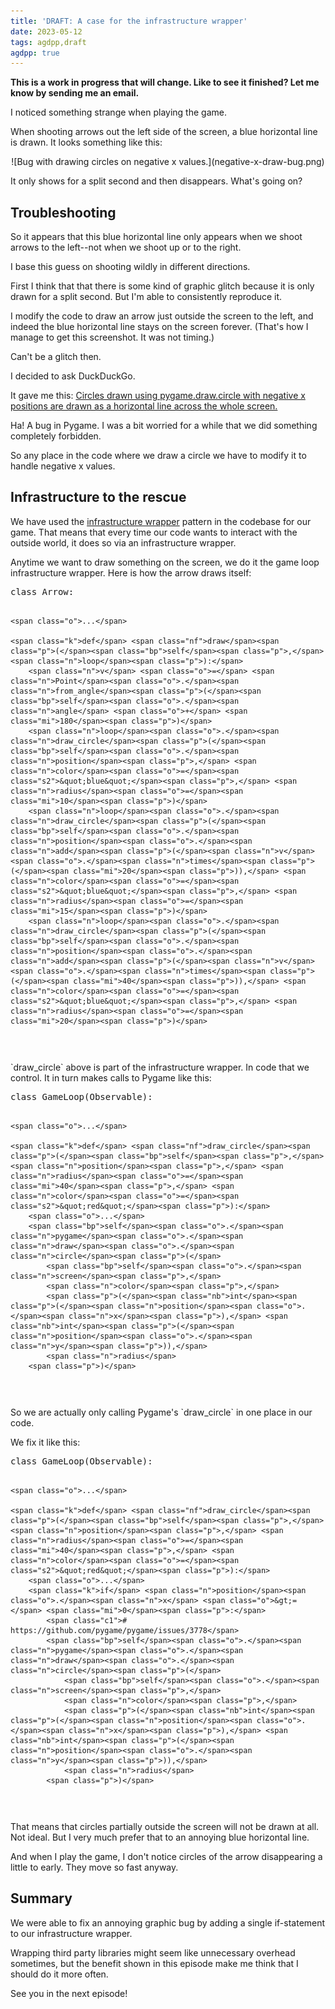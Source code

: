 ```yaml
---
title: 'DRAFT: A case for the infrastructure wrapper'
date: 2023-05-12
tags: agdpp,draft
agdpp: true
---
```


**This is a work in progress that will change. Like to see it finished? Let me know by sending me an email.**

I noticed something strange when playing the game.

When shooting arrows out the left side of the screen, a blue horizontal line is
drawn. It looks something like this:

<center>
![Bug with drawing circles on negative x values.](negative-x-draw-bug.png)
</center>

It only shows for a split second and then disappears. What's going on?

## Troubleshooting

So it appears that this blue horizontal line only appears when we shoot arrows
to the left--not when we shoot up or to the right.

I base this guess on shooting wildly in different directions.

First I think that that there is some kind of graphic glitch because it is only
drawn for a split second. But I'm able to consistently reproduce it.

I modify the code to draw an arrow just outside the screen to the left, and
indeed the blue horizontal line stays on the screen forever. (That's how I
manage to get this screenshot. It was not timing.)

Can't be a glitch then.

I decided to ask DuckDuckGo.

It gave me this: [Circles drawn using pygame.draw.circle with negative x
positions are drawn as a horizontal line across the whole screen.](https://github.com/pygame/pygame/issues/3778)

Ha! A bug in Pygame. I was a bit worried for a while that we did something
completely forbidden.

So any place in the code where we draw a circle we have to modify it to handle
negative x values.

## Infrastructure to the rescue

We have used the [infrastructure wrapper]() pattern in the codebase for our
game. That means that every time our code wants to interact with the outside
world, it does so via an infrastructure wrapper.

Anytime we want to draw something on the screen, we do it the game loop
infrastructure wrapper. Here is how the arrow draws itself:

<div class="rliterate-code"><div class="rliterate-code-body"><div class="highlight"><pre><span></span><span class="k">class</span> <span class="nc">Arrow</span><span class="p">:</span>

    <span class="o">...</span>

    <span class="k">def</span> <span class="nf">draw</span><span class="p">(</span><span class="bp">self</span><span class="p">,</span> <span class="n">loop</span><span class="p">):</span>
        <span class="n">v</span> <span class="o">=</span> <span class="n">Point</span><span class="o">.</span><span class="n">from_angle</span><span class="p">(</span><span class="bp">self</span><span class="o">.</span><span class="n">angle</span> <span class="o">+</span> <span class="mi">180</span><span class="p">)</span>
        <span class="n">loop</span><span class="o">.</span><span class="n">draw_circle</span><span class="p">(</span><span class="bp">self</span><span class="o">.</span><span class="n">position</span><span class="p">,</span> <span class="n">color</span><span class="o">=</span><span class="s2">&quot;blue&quot;</span><span class="p">,</span> <span class="n">radius</span><span class="o">=</span><span class="mi">10</span><span class="p">)</span>
        <span class="n">loop</span><span class="o">.</span><span class="n">draw_circle</span><span class="p">(</span><span class="bp">self</span><span class="o">.</span><span class="n">position</span><span class="o">.</span><span class="n">add</span><span class="p">(</span><span class="n">v</span><span class="o">.</span><span class="n">times</span><span class="p">(</span><span class="mi">20</span><span class="p">)),</span> <span class="n">color</span><span class="o">=</span><span class="s2">&quot;blue&quot;</span><span class="p">,</span> <span class="n">radius</span><span class="o">=</span><span class="mi">15</span><span class="p">)</span>
        <span class="n">loop</span><span class="o">.</span><span class="n">draw_circle</span><span class="p">(</span><span class="bp">self</span><span class="o">.</span><span class="n">position</span><span class="o">.</span><span class="n">add</span><span class="p">(</span><span class="n">v</span><span class="o">.</span><span class="n">times</span><span class="p">(</span><span class="mi">40</span><span class="p">)),</span> <span class="n">color</span><span class="o">=</span><span class="s2">&quot;blue&quot;</span><span class="p">,</span> <span class="n">radius</span><span class="o">=</span><span class="mi">20</span><span class="p">)</span>
</pre></div>
</div></div>
`draw_circle` above is part of the infrastructure wrapper. In code that we
control. It in turn makes calls to Pygame like this:

<div class="rliterate-code"><div class="rliterate-code-body"><div class="highlight"><pre><span></span><span class="k">class</span> <span class="nc">GameLoop</span><span class="p">(</span><span class="n">Observable</span><span class="p">):</span>

    <span class="o">...</span>

    <span class="k">def</span> <span class="nf">draw_circle</span><span class="p">(</span><span class="bp">self</span><span class="p">,</span> <span class="n">position</span><span class="p">,</span> <span class="n">radius</span><span class="o">=</span><span class="mi">40</span><span class="p">,</span> <span class="n">color</span><span class="o">=</span><span class="s2">&quot;red&quot;</span><span class="p">):</span>
        <span class="o">...</span>
        <span class="bp">self</span><span class="o">.</span><span class="n">pygame</span><span class="o">.</span><span class="n">draw</span><span class="o">.</span><span class="n">circle</span><span class="p">(</span>
            <span class="bp">self</span><span class="o">.</span><span class="n">screen</span><span class="p">,</span>
            <span class="n">color</span><span class="p">,</span>
            <span class="p">(</span><span class="nb">int</span><span class="p">(</span><span class="n">position</span><span class="o">.</span><span class="n">x</span><span class="p">),</span> <span class="nb">int</span><span class="p">(</span><span class="n">position</span><span class="o">.</span><span class="n">y</span><span class="p">)),</span>
            <span class="n">radius</span>
        <span class="p">)</span>
</pre></div>
</div></div>
So we are actually only calling Pygame's `draw_circle` in one place in our
code.

We fix it like this:

<div class="rliterate-code"><div class="rliterate-code-body"><div class="highlight"><pre><span></span><span class="k">class</span> <span class="nc">GameLoop</span><span class="p">(</span><span class="n">Observable</span><span class="p">):</span>

    <span class="o">...</span>

    <span class="k">def</span> <span class="nf">draw_circle</span><span class="p">(</span><span class="bp">self</span><span class="p">,</span> <span class="n">position</span><span class="p">,</span> <span class="n">radius</span><span class="o">=</span><span class="mi">40</span><span class="p">,</span> <span class="n">color</span><span class="o">=</span><span class="s2">&quot;red&quot;</span><span class="p">):</span>
        <span class="o">...</span>
        <span class="k">if</span> <span class="n">position</span><span class="o">.</span><span class="n">x</span> <span class="o">&gt;=</span> <span class="mi">0</span><span class="p">:</span>
            <span class="c1"># https://github.com/pygame/pygame/issues/3778</span>
            <span class="bp">self</span><span class="o">.</span><span class="n">pygame</span><span class="o">.</span><span class="n">draw</span><span class="o">.</span><span class="n">circle</span><span class="p">(</span>
                <span class="bp">self</span><span class="o">.</span><span class="n">screen</span><span class="p">,</span>
                <span class="n">color</span><span class="p">,</span>
                <span class="p">(</span><span class="nb">int</span><span class="p">(</span><span class="n">position</span><span class="o">.</span><span class="n">x</span><span class="p">),</span> <span class="nb">int</span><span class="p">(</span><span class="n">position</span><span class="o">.</span><span class="n">y</span><span class="p">)),</span>
                <span class="n">radius</span>
            <span class="p">)</span>
</pre></div>
</div></div>
That means that circles partially outside the screen will not be drawn at all.
Not ideal. But I very much prefer that to an annoying blue horizontal line.

And when I play the game, I don't notice circles of the arrow disappearing a
little to early. They move so fast anyway.

## Summary

We were able to fix an annoying graphic bug by adding a single if-statement to
our infrastructure wrapper.

Wrapping third party libraries might seem like unnecessary overhead sometimes,
but the benefit shown in this episode make me think that I should do it more
often.

See you in the next episode!
